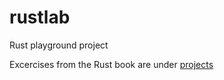 # rustlab
Rust playground project

Excercises from the Rust book are under [projects](./projects/README.md)
